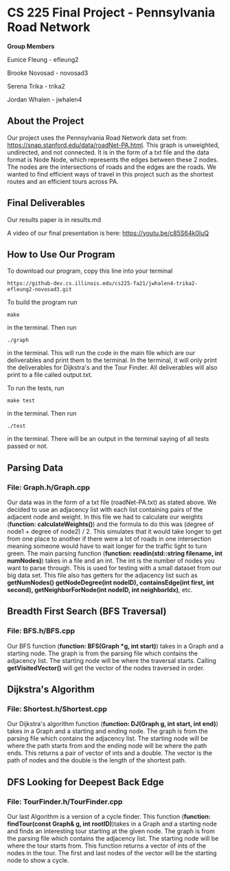 # CS 225 Final Project - Pennsylvania Road Network
**Group Members** 

Eunice Fleung - efleung2

Brooke Novosad - novosad3

Serena Trika - trika2

Jordan Whalen - jwhalen4

## About the Project
Our project uses the Pennsylvania Road Network data set from: https://snap.stanford.edu/data/roadNet-PA.html. This graph is unweighted, undirected, and not connected. It is in the form of a txt file and the data format is Node Node, which represents the edges between these 2 nodes. The nodes are the intersections of roads and the edges are the roads. We wanted to find efficient ways of travel in this project such as the shortest routes and an efficient tours across PA.

## Final Deliverables
Our results paper is in results.md

A video of our final presentation is here: https://youtu.be/c85S64k0IuQ

## How to Use Our Program
To download our program, copy this line into your terminal
```
https://github-dev.cs.illinois.edu/cs225-fa21/jwhalen4-trika2-efleung2-novosad3.git
```
To build the program run 
```
make
```
in the terminal.
Then run
```
./graph
``` 
in the terminal. This will run the code in the main file which are our deliverables and print them to the terminal. In the terminal, it will only print the deliverables for Dijkstra's and the Tour Finder. All deliverables will also print to a file called output.txt.

To run the tests, run 
```
make test
``` 
in the terminal. Then run
```
./test
```
in the terminal. There will be an output in the terminal saying of all tests passed or not.


## Parsing Data
### File: Graph.h/Graph.cpp
Our data was in the form of a txt file (roadNet-PA.txt) as stated above. We decided to use an adjacency list with each list containing pairs of the adjacent node and weight. In this file we had to calculate our weights (**function: calculateWeights()**) and the formula to do this was (degree of node1 + degree of node2) / 2. This simulates that it would take longer to get from one place to another if there were a lot of roads in one intersection meaning someone would have to wait longer for the traffic light to turn green. The main parsing function (**function: readin(std::string filename, int numNodes)**) takes in a file and an int. The int is the number of nodes you want to parse through. This is used for testing with a small dataset from our big data set. This file also has getters for the adjacency list such as **getNumNodes() getNodeDegree(int nodeID), containsEdge(int first, int second), getNeighborForNode(int nodeID, int neighborIdx)**, etc.

## Breadth First Search (BFS Traversal)
### File: BFS.h/BFS.cpp
Our BFS function (**function: BFS(Graph *g, int start)**) takes in a Graph and a starting node. The graph is from the parsing file which contains the adjacency list. The starting node will be where the traversal starts. Calling **getVisitedVector()** will get the vector of the nodes traversed in order.

## Dijkstra's Algorithm
### File: Shortest.h/Shortest.cpp
Our Dijkstra's algorithm function (**function: DJ(Graph g, int start, int end)**) takes in a Graph and a starting and ending node. The graph is from the parsing file which contains the adjacency list. The starting node will be where the path starts from and the ending node will be where the path ends. This returns a pair of vector of ints and a double. The vector is the path of nodes and the double is the length of the shortest path.

## DFS Looking for Deepest Back Edge
### File: TourFinder.h/TourFinder.cpp
Our last Algorithm is a version of a cycle finder. This function (**function: findTour(const Graph& g, int rootID)**)takes in a Graph and a starting node and finds an interesting tour starting at the given node. The graph is from the parsing file which contains the adjacency list. The starting node will be where the tour starts from. This function returns a vector of ints of the nodes in the tour. The first and last nodes of the vector will be the starting node to show a cycle.

